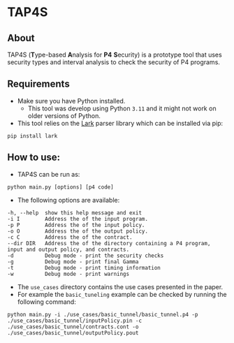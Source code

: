 # TAP4S

## About
TAP4S (**T**ype-based **A**nalysis for **P4** **S**ecurity) is a prototype tool that uses security types and interval analysis to check the security of P4 programs.

## Requirements
- Make sure you have Python installed.
    - This tool was develop using Python `3.11` and it might not work on older versions of Python. 
- This tool relies on the [Lark](https://github.com/lark-parser/lark) parser library which can be installed via pip:
```
pip install lark
```

## How to use:
- TAP4S can be run as:
```
python main.py [options] [p4 code]
```
- The following options are available:
```
-h, --help  show this help message and exit
-i I        Address the of the input program.
-p P        Address the of the input policy.
-o O        Address the of the output policy.
-c C        Address the of the contract.
--dir DIR   Address the of the directory containing a P4 program, input and output policy, and contracts.
-d          Debug mode - print the security checks
-g          Debug mode - print final Gamma
-t          Debug mode - print timing information
-w          Debug mode - print warnings
```

- The `use_cases` directory contains the use cases presented in the paper.
- For example the `basic_tuneling` example can be checked by running the following command:
```
python main.py -i ./use_cases/basic_tunnel/basic_tunnel.p4 -p ./use_cases/basic_tunnel/inputPolicy.pin -c ./use_cases/basic_tunnel/contracts.cont -o ./use_cases/basic_tunnel/outputPolicy.pout
```
